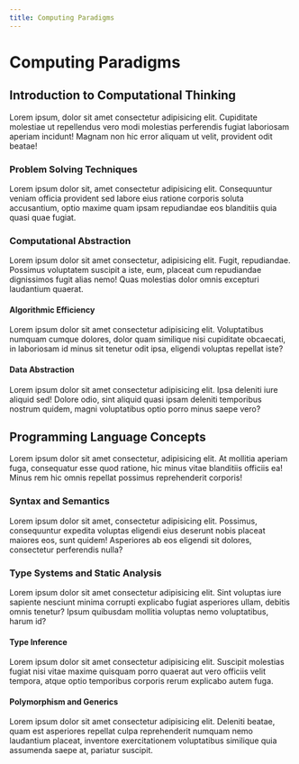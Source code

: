 ```yaml
---
title: Computing Paradigms
---
```


# Computing Paradigms

## Introduction to Computational Thinking

Lorem ipsum, dolor sit amet consectetur adipisicing elit. Cupiditate molestiae ut repellendus vero modi molestias perferendis fugiat laboriosam aperiam incidunt! Magnam non hic error aliquam ut velit, provident odit beatae!

### Problem Solving Techniques

Lorem ipsum dolor sit, amet consectetur adipisicing elit. Consequuntur veniam officia provident sed labore eius ratione corporis soluta accusantium, optio maxime quam ipsam repudiandae eos blanditiis quia quasi quae fugiat.

### Computational Abstraction

Lorem ipsum dolor sit amet consectetur, adipisicing elit. Fugit, repudiandae. Possimus voluptatem suscipit a iste, eum, placeat cum repudiandae dignissimos fugit alias nemo! Quas molestias dolor omnis excepturi laudantium quaerat.

#### Algorithmic Efficiency

Lorem ipsum dolor sit amet consectetur adipisicing elit. Voluptatibus numquam cumque dolores, dolor quam similique nisi cupiditate obcaecati, in laboriosam id minus sit tenetur odit ipsa, eligendi voluptas repellat iste?

#### Data Abstraction

Lorem ipsum dolor sit amet consectetur adipisicing elit. Ipsa deleniti iure aliquid sed! Dolore odio, sint aliquid quasi ipsam deleniti temporibus nostrum quidem, magni voluptatibus optio porro minus saepe vero?

## Programming Language Concepts

Lorem ipsum dolor sit amet consectetur, adipisicing elit. At mollitia aperiam fuga, consequatur esse quod ratione, hic minus vitae blanditiis officiis ea! Minus rem hic omnis repellat possimus reprehenderit corporis!

### Syntax and Semantics

Lorem ipsum dolor sit amet, consectetur adipisicing elit. Possimus, consequuntur expedita voluptas eligendi eius deserunt nobis placeat maiores eos, sunt quidem! Asperiores ab eos eligendi sit dolores, consectetur perferendis nulla?

### Type Systems and Static Analysis

Lorem ipsum dolor sit amet consectetur adipisicing elit. Sint voluptas iure sapiente nesciunt minima corrupti explicabo fugiat asperiores ullam, debitis omnis tenetur? Ipsum quibusdam mollitia voluptas nemo voluptatibus, harum id?

#### Type Inference

Lorem ipsum dolor sit amet consectetur adipisicing elit. Suscipit molestias fugiat nisi vitae maxime quisquam porro quaerat aut vero officiis velit tempora, atque optio temporibus corporis rerum explicabo autem fuga.

#### Polymorphism and Generics

Lorem ipsum dolor sit amet consectetur adipisicing elit. Deleniti beatae, quam est asperiores repellat culpa reprehenderit numquam nemo laudantium placeat, inventore exercitationem voluptatibus similique quia assumenda saepe at, pariatur suscipit.
